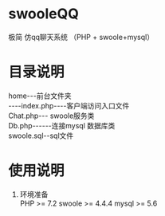 # swooleQQ
极简 仿qq聊天系统 （PHP + swoole+mysql）
# 目录说明
  home---前台文件夹  
     ----index.php----客户端访问入口文件  
  Chat.php--- swoole服务类  
  Db.php------连接mysql 数据库类     
  swoole.sql--sql文件
# 使用说明
   1. 环境准备  
       PHP >= 7.2
       swoole >= 4.4.4
       mysql >= 5.6
